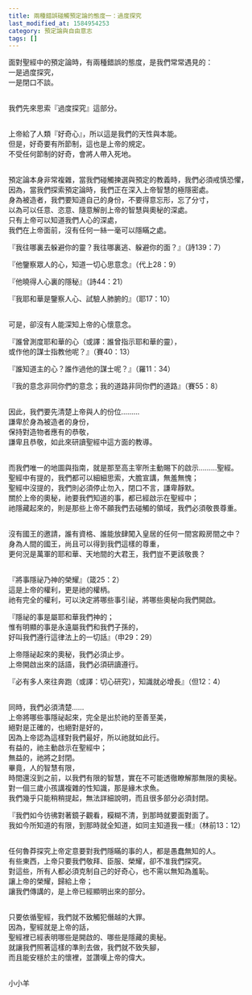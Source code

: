 ```yaml
---
title: 兩種錯誤碰觸預定論的態度一：過度探究
last_modified_at: 1584954253
category: 預定論與自由意志
tags: []
---
```


<p>面對聖經中的預定論時，有兩種錯誤的態度，是我們常常遇見的：<br/>
一是過度探究，<br/>
一是閉口不談。</p>
<p><br/>
我們先來思索『過度探究』這部分。</p>
<p><br/>
上帝給了人類『好奇心』，所以這是我們的天性與本能。<br/>
但是，好奇要有所節制，這也是上帝的規定。<br/>
不受任何節制的好奇，會將人帶入死地。</p>
<p><br/>
預定論本身非常複雜，當我們碰觸揀選與預定的教義時，我們必須戒慎恐懼，<br/>
因為，當我們探索預定論時，我們正在深入上帝智慧的極隱密處。<br/>
身為被造者，我們要知道自己的身份，不要得意忘形，忘了分寸，<br/>
以為可以任意、恣意、隨意解剖上帝的智慧與奧秘的深處。<br/>
只有上帝可以知道我們人心的深處，<br/>
我們在上帝面前，沒有任何一絲一毫可以隱瞞之處。</p>
<p>『我往哪裏去躲避你的靈？我往哪裏逃、躲避你的面？』（詩139：7）</p>
<p>『他鑒察眾人的心，知道一切心思意念』（代上28：9）</p>
<p>『他曉得人心裏的隱秘』（詩44：21）</p>
<p>『我耶和華是鑒察人心、試驗人肺腑的』（耶17：10）</p>
<p><br/>
可是，卻沒有人能深知上帝的心懷意念。</p>
<p>『誰曾測度耶和華的心（或譯：誰曾指示耶和華的靈），<br/>
或作他的謀士指教他呢？』（賽40：13）</p>
<p>『誰知道主的心？誰作過他的謀士呢？』（羅11：34）</p>
<p>『我的意念非同你們的意念；我的道路非同你們的道路』（賽55：8）</p>
<p><br/>
因此，我們要先清楚上帝與人的份位………<br/>
謙卑於身為被造者的身份，<br/>
保持對造物者應有的恭敬，<br/>
謙卑且恭敬，如此來研讀聖經中這方面的教導。</p>
<p><br/>
而我們唯一的地圖與指南，就是那至高主宰所主動賜下的啟示………聖經。<br/>
聖經中有提的，我們都可以細細思索，大膽宣講，無羞無愧；<br/>
聖經中沒提的，我們則必須停止勿入，閉口不言，謙卑靜默。<br/>
關於上帝的奧秘，祂要我們知道的事，都已經啟示在聖經中；<br/>
祂隱藏起來的，則是那些上帝不願我們去碰觸的領域，我們必須敬畏尊重。</p>
<p><br/>
沒有國王的邀請，誰有資格、誰能放肆闖入皇居的任何一間宮殿房間之中？<br/>
身為人間的國王，尚且可以得到我們這樣的尊重，<br/>
更何況是萬軍的耶和華、天地間的大君王，我們豈不更該敬畏？</p>
<p><br/>
『將事隱祕乃神的榮耀』（箴25：2）<br/>
這是上帝的權利，更是祂的權柄。<br/>
祂有完全的權利，可以決定將哪些事引祕，將哪些奧秘向我們開啟。</p>
<p>『隱祕的事是屬耶和華我們神的；<br/>
惟有明顯的事是永遠屬我們和我們子孫的，<br/>
好叫我們遵行這律法上的一切話』（申29：29）</p>
<p>上帝隱祕起來的奧秘，我們必須止步。<br/>
上帝開啟出來的話語，我們必須研讀遵行。</p>
<p>『必有多人來往奔跑（或譯：切心研究），知識就必增長』（但12：4）</p>
<p><br/>
同時，我們必須清楚……<br/>
上帝將哪些事隱祕起來，完全是出於祂的至善至美，<br/>
絕對是正確的，也絕對是好的，<br/>
因為上帝認為這樣對我們最好，所以祂就如此行。<br/>
有益的，祂主動啟示在聖經中；<br/>
無益的，祂將之封閉。<br/>
畢竟，人的智慧有限，<br/>
時間還沒到之前，以我們有限的智慧，實在不可能透徹瞭解那無限的奧秘。<br/>
對一個三歲小孩講複雜的性知識，那是緣木求魚。<br/>
我們幾乎只能稍稍提起，無法詳細說明，而且很多部分必須封閉。</p>
<p>『我們如今彷彿對著鏡子觀看，糢糊不清，到那時就要面對面了。<br/>
我如今所知道的有限，到那時就全知道，如同主知道我一樣』（林前13：12）</p>
<p><br/>
任何魯莽探究上帝定意要對我們隱瞞的事的人，都是愚蠢無知的人。<br/>
有些東西，上帝只要我們敬拜、臣服、榮耀，卻不准我們探究。<br/>
對這些，所有人都必須克制自己的好奇心，也不需以無知為羞恥。<br/>
讓上帝的榮耀，歸給上帝；<br/>
讓我們傳講的，是上帝已經顯明出來的部分。</p>
<p><br/>
只要依循聖經，我們就不致觸犯僭越的大罪。<br/>
因為，聖經就是上帝的話，<br/>
聖經裡已經表明哪些是開啟的、哪些是隱藏的奧秘。<br/>
就讓我們照著這樣的準則去做，我們就不致失腳，<br/>
而且能安穩於主的懷裡，並讚嘆上帝的偉大。</p>
<p><br/>
小小羊<br/>
 </p>
<p> </p>
<p> </p>
<p> </p>
